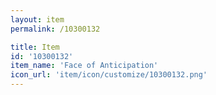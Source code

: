 ```yaml
---
layout: item
permalink: /10300132

title: Item
id: '10300132'
item_name: 'Face of Anticipation'
icon_url: 'item/icon/customize/10300132.png'
---
```

